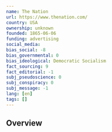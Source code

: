 ```yaml
---
name: The Nation
url: https://www.thenation.com/
country: USA
ownership: unknown
founded: 1865-06-06
funding: advertising
social_media:
bias_social: -8
bias_governmental: 0
bias_ideological: Democratic Socialism
fact_sourcing: 9
fact_editorial: -1
subj_pseudoscience: 0
subj_conspiracy: 0
subj_message: -1
lang: [en]
tags: []
---
```


## Overview
